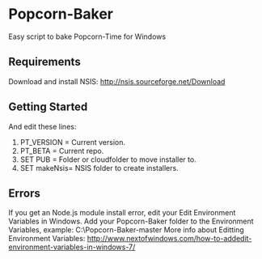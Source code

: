 Popcorn-Baker
=============
Easy script to bake Popcorn-Time for Windows

## Requirements
Download and install NSIS: http://nsis.sourceforge.net/Download

## Getting Started
And edit these lines:

1. PT_VERSION = Current version.
2. PT_BETA = Current repo.
3. SET PUB = Folder or cloudfolder to move installer to.
4. SET makeNsis= NSIS folder to create installers.

## Errors
If you get an Node.js module install error, edit your Edit Environment Variables in Windows.
Add your Popcorn-Baker folder to the Environment Variables, example: C:\Popcorn-Baker-master
More info about Editting Environment Variables: http://www.nextofwindows.com/how-to-addedit-environment-variables-in-windows-7/




